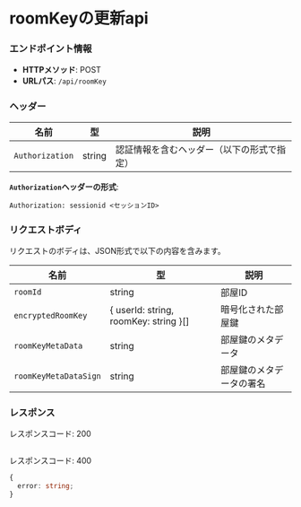 # roomKeyの更新api

### エンドポイント情報

- **HTTPメソッド**: POST
- **URLパス**: `/api/roomKey`

### ヘッダー

| 名前            | 型     | 説明                                       |
| --------------- | ------ | ------------------------------------------ |
| `Authorization` | string | 認証情報を含むヘッダー（以下の形式で指定） |

**`Authorization`ヘッダーの形式**:

```
Authorization: sessionid <セッションID>
```


### リクエストボディ

リクエストのボディは、JSON形式で以下の内容を含みます。

| 名前        | 型     | 説明                           |
| ----------- | ------ | ------------------------------ |
| `roomId` | string | 部屋ID                   |
| `encryptedRoomKey` | { userId: string, roomKey: string }[] | 暗号化された部屋鍵 |
| `roomKeyMetaData` | string | 部屋鍵のメタデータ                   |
| `roomKeyMetaDataSign` | string | 部屋鍵のメタデータの署名                   |

### レスポンス

レスポンスコード: 200

```ts

```

レスポンスコード: 400

```ts
{
  error: string;
}
```